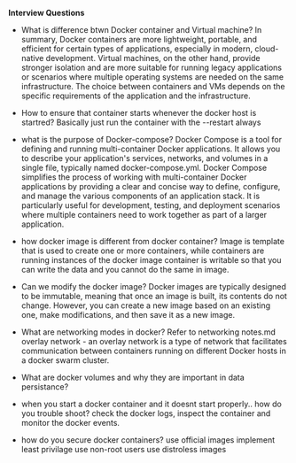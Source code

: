 **Interview Questions**

- What is difference btwn Docker container and Virtual machine?
  In summary, Docker containers are more lightweight, portable, and efficient for certain types of applications, especially in modern, cloud-native development. Virtual machines, on the other hand, provide stronger isolation and are more suitable for running legacy applications or scenarios where multiple operating systems are needed on the same infrastructure. The choice between containers and VMs depends on the specific requirements of the application and the infrastructure.

- How to ensure that container starts whenever the docker host is startred?
  Basically just run the container with the --restart always

- what is the purpose of Docker-compose?
  Docker Compose is a tool for defining and running multi-container Docker applications. It allows you to describe your application's services, networks, and volumes in a single file, typically named docker-compose.yml.
  Docker Compose simplifies the process of working with multi-container Docker applications by providing a clear and concise way to define, configure, and manage the various components of an application stack. It is particularly useful for development, testing, and deployment scenarios where multiple containers need to work together as part of a larger application.

- how docker image is different from docker container?
  Image is template that is used to create one or more containers, while containers are running instances of the docker image
  container is writable so that you can write the data and you cannot do the same in image.

- Can we modify the docker image?
  Docker images are typically designed to be immutable, meaning that once an image is built, its contents do not change. However, you can create a new image based on an existing one, make modifications, and then save it as a new image.

- What are networking modes in docker?
  Refer to networking notes.md
  overlay network - an overlay network is a type of network that facilitates communication between containers running on different Docker hosts in a docker swarm cluster.

- What are docker volumes and why they are important in data persistance?

- when you start a docker container and it doesnt start properly.. how do you trouble shoot?
  check the docker logs, inspect the container and monitor the docker events.

- how do you secure docker containers?
  use official images
  implement least privilage
  use non-root users
  use distroless images
